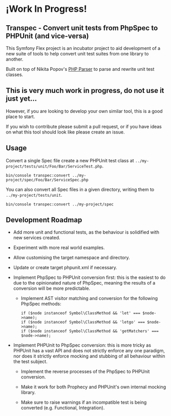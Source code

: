 ¡Work In Progress!
====

Transpec - Convert unit tests from PhpSpec to PHPUnit (and vice-versa)
---

This Symfony Flex project is an incubator project to aid development of a new suite of tools
to help convert unit test suites from one library to another.

Built on top of Nikita Popov's [PHP Parser](https://github.com/nikic/PHP-Parser)
to parse and rewrite unit test classes.

This is very much work in progress, do not use it just yet...
---

However, if you are looking to develop your own similar tool,
this is a good place to start.

If you wish to contribute please submit a pull request,
or if you have ideas on what this tool should look like please create an issue.

Usage
---

Convert a single Spec file create a new PHPUnit test class at `../my-project/tests/unit/Foo/Bar/ServiceTest.php`.

```
bin/console transpec:convert ../my-project/spec/Foo/Bar/ServiceSpec.php
```

You can also convert all Spec files in a given directory, writing them to `../my-project/tests/unit`.

```
bin/console transpec:convert ../my-project/spec
```


Development Roadmap
---

* Add more unit and functional tests, as the behaviour is solidified with new services created.

* Experiment with more real world examples.

* Allow customising the target namespace and directory.

* Update or create target phpunit.xml if necessary.

* Implement PhpSpec to PHPUnit conversion first: this is the easiest to do
  due to the opinionated nature of PhpSpec, meaning the results of a conversion
  will be more predictable.

  - Implement AST visitor matching and conversion for the following PhpSpec methods:

    ```
    if ($node instanceof Symbol\ClassMethod && 'let' === $node->name);
    if ($node instanceof Symbol\ClassMethod && 'letgo' === $node->name);
    if ($node instanceof Symbol\ClassMethod && 'getMatchers' === $node->name);
    ```

* Implement PHPUnit to PhpSpec conversion: this is more tricky as PHPUnit has
  a vast API and does not strictly enforce any one paradigm, nor does it strictly
  enforce mocking and stubbing of all behaviour within the test subject.

  - Implement the reverse processes of the PhpSpec to PHPUnit conversion.

  - Make it work for both Prophecy and PHPUnit's own internal mocking library.

  - Make sure to raise warnings if an incompatible test is being converted (e.g. Functional, Integration).
